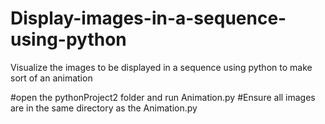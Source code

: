 # Display-images-in-a-sequence-using-python
Visualize the images to be displayed in a sequence using python to make sort of an animation


#open the pythonProject2 folder and run Animation.py
#Ensure all images are in the same directory as the Animation.py
